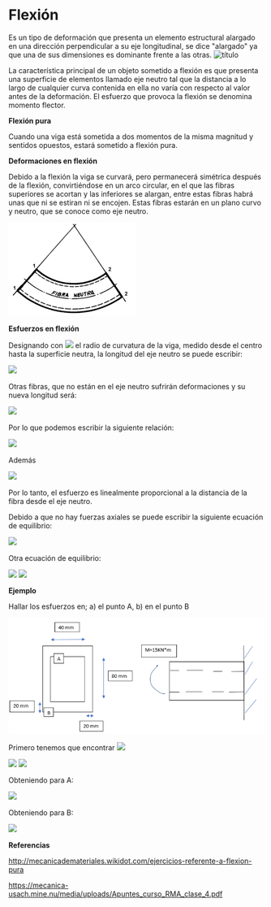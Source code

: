 # Flexión
Es un tipo de deformación que presenta un elemento estructural alargado en una dirección perpendicular a su eje longitudinal, se dice "alargado" ya que una de sus dimensiones es dominante frente a las otras.
![título](https://github.com/SebastianRodriguezValdes/icm2028-wiki/blob/master/wiki/images/viga%20en%20flexi%C3%B3n.png)

La característica principal de un objeto sometido a flexión es que presenta una superficie de elementos llamado eje neutro tal que la distancia a lo largo de cualquier curva contenida en ella no varía con respecto al valor antes de la deformación. El esfuerzo que provoca la flexión se denomina momento flector.

**Flexión pura**

Cuando una viga está sometida a dos momentos de la misma magnitud y sentidos opuestos, estará sometido a flexión pura.

**Deformaciones en flexión**

Debido a la flexión la viga se curvará, pero permanecerá simétrica después de la flexión, convirtiéndose en un arco circular, en el que las fibras superiores se acortan y las inferiores se alargan, entre estas fibras habrá unas que ni se estiran ni se encojen. Estas fibras estarán en un plano curvo y neutro, que se conoce como eje neutro.

![título](https://github.com/SebastianRodriguezValdes/icm2028-wiki/blob/master/wiki/images/eje%20neutro.png)


**Esfuerzos en flexión**

Designando con <img src="https://latex.codecogs.com/svg.latex?\rho"> el radio de curvatura de la viga, medido desde el centro hasta la superficie neutra, la longitud del eje neutro se puede escribir:

<img src="https://latex.codecogs.com/svg.latex?\L=\rho*\delta_\theta=\delta_x"> 

Otras fibras, que no están en el eje neutro sufrirán deformaciones y su nueva longitud será:

<img src="https://latex.codecogs.com/svg.latex?\L'=(\rho-y)*\delta_\theta"> 

Por lo que podemos escribir la siguiente relación:

<img src="https://latex.codecogs.com/svg.latex?\epsilon_x=\frac{\delta}{\L}=\frac{((\rho-y)*\delta_\theta)-\delta_x}{\delta_x}=\frac{-y}{\rho}">    

Además

<img src="https://latex.codecogs.com/svg.latex?\epsilon_x=\frac{-y}{\rho}=\frac{\sigma_x}{E}"> 

Por lo tanto, el esfuerzo es linealmente proporcional a la distancia de la fibra desde el eje neutro.

Debido a que no hay fuerzas axiales se puede escribir la siguiente ecuación de equilibrio:

<img src="https://latex.codecogs.com/svg.latex?\Sigma{F_x}=\int\sigma_xd_A=0"> 

Otra ecuación de equilibrio:

<img src="https://latex.codecogs.com/svg.latex?M=\int{y\sigma_xd_A}"> 

<img src="https://latex.codecogs.com/svg.latex?\sigma_x=-\frac{My}{I_z_z}"> 

**Ejemplo**

Hallar los esfuerzos en; a) el punto A, b) en el punto B

![título](https://github.com/SebastianRodriguezValdes/icm2028-wiki/blob/master/wiki/images/Captura%20de%20pantalla%20(265).png)

Primero tenemos que encontrar <img src="https://latex.codecogs.com/svg.latex?\bar{y}">

<img src="https://latex.codecogs.com/svg.latex?\bar{y}=\frac{120\rm{mm}}{2}=60*10^{-3}\rm{m} ">

<img src="https://latex.codecogs.com/svg.latex?I=\frac{1}{12}(80)(120)^3-\frac{1}{12}(40)(80)^3=9,8133*10^{-6}{\rm{m}}^4">

Obteniendo para A:

<img src="https://latex.codecogs.com/svg.latex?\sigma_x=-\frac{My}{I}=\frac{-(15*10^3\rm{Nm})(40*10^{-3}\rm{m})}{9,8133*10^{-6}{\rm{m}}^4}=-61,1413\rm{MPa} ">

Obteniendo para B:

<img src="https://latex.codecogs.com/svg.latex?\sigma_x=-\frac{My}{I}=\frac{(15*10^3\rm{Nm})(60*10^{-3}\rm{m})}{9,8133*10^{-6}{\rm{m}}^4}=91,7122\rm{MPa} ">

**Referencias**

http://mecanicademateriales.wikidot.com/ejercicios-referente-a-flexion-pura

https://mecanica-usach.mine.nu/media/uploads/Apuntes_curso_RMA_clase_4.pdf
